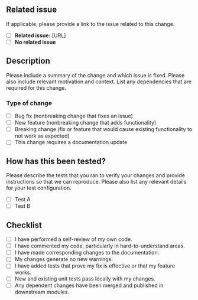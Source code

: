 ## Related issue

If applicable, please provide a link to the issue related to this change.

- [ ] **Related issue:** [URL]
- [ ] **No related issue**

## Description

Please include a summary of the change and which issue is fixed. Please also include relevant motivation and context. List any dependencies that are required for this change.

### Type of change

- [ ] Bug fix (nonbreaking change that fixes an issue)
- [ ] New feature (nonbreaking change that adds functionality)
- [ ] Breaking change (fix or feature that would cause existing functionality to not work as expected)
- [ ] This change requires a documentation update

## How has this been tested?

Please describe the tests that you ran to verify your changes and provide instructions so that we can reproduce. Please also list any relevant details for your test configuration.

- [ ] Test A
- [ ] Test B

## Checklist

- [ ] I have performed a self-review of my own code.
- [ ] I have commented my code, particularly in hard-to-understand areas.
- [ ] I have made corresponding changes to the documentation.
- [ ] My changes generate no new warnings.
- [ ] I have added tests that prove my fix is effective or that my feature works.
- [ ] New and existing unit tests pass locally with my changes.
- [ ] Any dependent changes have been merged and published in downstream modules.
